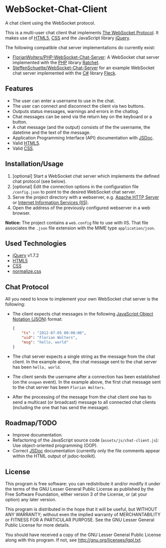 # WebSocket-Chat-Client

A chat client using the WebSocket protocol.

This is a multi-user chat client that implements [The WebSocket Protocol][1]. It makes use of [HTML5][10], [CSS][11] and the JavaScript library [jQuery][2].

The following compatible chat server implementations do currently exist:

* [FlorianWolters/PHP-WebSocket-Chat-Server][3]: A WebSocket chat server implemented with the [PHP][4] library [Ratchet][5].
* [SteffenSchuette/WebSocket-Chat-Server][4] for an example WebSocket chat server implemented with the [C#][7] library [Fleck][8].

## Features

* The user can enter a username to use in the chat.
* The user can connect and disconnect the client via two buttons.
* Outputs status messages, warnings and errors in the chatlog.
* Chat messages can be send via the return key on the keyboard or a button.
* A chat message (and the output) consists of the the username, the datetime and the text of the message.
* Application Programming Interface (API) documentation with [JSDoc][9].
* Valid [HTML5][10].
* Valid [CSS][11].

## Installation/Usage

1. [optional] Start a WebSocket chat server which implements the defined chat protocol (see below).
2. [optional] Edit the connection options in the configuration file `/config.json` to point to the desired WebSocket chat server.
3. Serve the project directory with a webserver, e.g. [Apache HTTP Server][14] or [Internet Information Services (IIS)][15].
4. Open the address of the previously configured webserver in a web browser.

**Notice:** The project contains a `web.config` file to use with IIS. That file associates the `.json` file extension with the MIME type `application/json`.

## Used Technologies

* [jQuery][2] v1.7.2
* [HTML5][10]
* [CSS][11]
* [normalize.css][12]

## Chat Protocol

All you need to know to implement your own WebSocket chat server is the following:

* The client expects chat messages in the following [JavaScript Object Notation (JSON)][13] format:

  ```json
  {
      "ts" : "2012-07-05 00:00:00",
      "uid": "Florian Wolters",
      "msg": "hello, world"
  }
  ```

* The chat server expects a single string as the message from the chat client. In the example above, the chat message sent to the chat server has been `hello, world`.
* The client sends the username after a connection has been established (on the `onopen` event). In the example above, the first chat message sent to the chat server has been `Florian Wolters`.
* After the processing of the message from the chat client one has to send a multicast (or broadcast) message to all connected chat clients (including the one that has send the message).

## Roadmap/TODO

* Improve documentation.
* Refactoring of the JavaScript source code (`assets/js/chat-client.js`): Use object-oriented programming (OOP).
* Correct [JSDoc][9] documentation (currently only the file comments appear within the HTML output of jsdoc-toolkit).

## License

This program is free software: you can redistribute it and/or modify it under the terms of the GNU Lesser General Public License as published by the Free Software Foundation, either version 3 of the License, or (at your option) any later version.

This program is distributed in the hope that it will be useful, but WITHOUT ANY WARRANTY; without even the implied warranty of MERCHANTABILITY or FITNESS FOR A PARTICULAR PURPOSE.  See the GNU Lesser General Public License for more details.

You should have received a copy of the GNU Lesser General Public License along with this program. If not, see http://gnu.org/licenses/lgpl.txt.



[1]: http://tools.ietf.org/html/rfc6455
[2]: http://jquery.com
[3]: https://github.com/FlorianWolters/PHP-WebSocket-Chat-Server
[4]: http://php.net
[5]: http://socketo.me
[6]: https://github.com/SteffenSchuette/WebSocket-Chat-Server
[7]: http://msdn.microsoft.com/vcsharp
[8]: https://github.com/statianzo/Fleck
[9]: http://code.google.com/p/jsdoc-toolkit/w
[10]: http://w3.org/TR/html5
[11]: http://w3.org/Style/CSS
[12]: https://necolas.github.com/normalize.css
[13]: http://json.org
[14]: http://httpd.apache.org
[15]: http://iis.net
